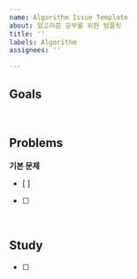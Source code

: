 ```yaml
---
name: Algorithm Issue Template
about: 알고리즘 공부를 위한 템플릿
title: ''
labels: Algorithm
assignees: ''

---
```


## Goals

</br>

## Problems

**기본 문제**
- [ ] 
- [ ]  

</br>

## Study
- [ ]
